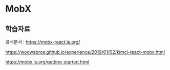 # MobX

## 학습자료

공식문서 : https://mobx-react.js.org/

https://woowabros.github.io/experience/2019/01/02/kimcj-react-mobx.html

https://mobx.js.org/getting-started.html

